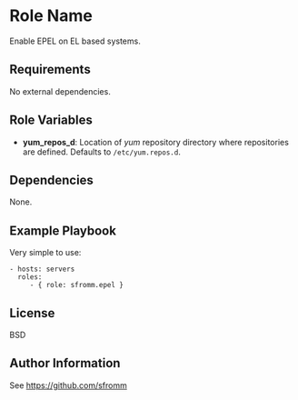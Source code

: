 Role Name
=========

Enable EPEL on EL based systems.

Requirements
------------

No external dependencies.

Role Variables
--------------

- **yum_repos_d**: Location of *yum* repository directory where
  repositories are defined.  Defaults to `/etc/yum.repos.d`.

Dependencies
------------

None.

Example Playbook
----------------

Very simple to use:

    - hosts: servers
      roles:
         - { role: sfromm.epel }

License
-------

BSD

Author Information
------------------

See https://github.com/sfromm

